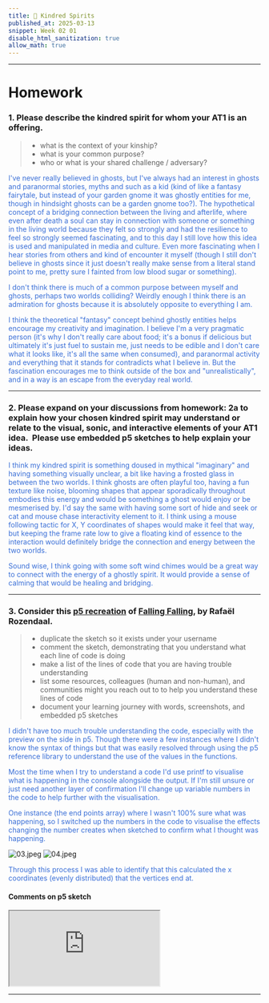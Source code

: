 ```yaml
---
title: 🎀 Kindred Spirits
published_at: 2025-03-13
snippet: Week 02 01
disable_html_sanitization: true
allow_math: true
---
```


<style>
  .markdown-body h1, .markdown-body h3 {font-weight: 300;}
  p {color:#3A6FD7;}
</style>

---

# Homework

### 1. Please describe the kindred spirit for whom your AT1 is an offering.

> - what is the context of your kinship?
> - what is your common purpose?
> - who or what is your shared challenge / adversary?

I've never really believed in ghosts, but I've always had an interest in ghosts and paranormal stories, myths and such as a kid (kind of like a fantasy fairytale, but instead of your garden gnome it was ghostly entities for me, though in hindsight ghosts can be a garden gnome too?). The hypothetical concept of a bridging connection between the living and afterlife, where even after death a soul can stay in connection with someone or something in the living world because they felt so strongly and had the resilience to feel so strongly seemed fascinating, and to this day I still love how this idea is used and manipulated in media and culture. Even more fascinating when I hear stories from others and kind of encounter it myself (though I still don't believe in ghosts since it just doesn't really make sense from a literal stand point to me, pretty sure I fainted from low blood sugar or something).

I don't think there is much of a common purpose between myself and ghosts, perhaps two worlds colliding? Weirdly enough I think there is an admiration for ghosts because it is absolutely opposite to everything I am.

I think the theoretical "fantasy" concept behind ghostly entities helps encourage my creativity and imagination. I believe I'm a very pragmatic person (it's why I don't really care about food; it's a bonus if delicious but ultimately it's just fuel to sustain me, just needs to be edible and I don't care what it looks like, it's all the same when consumed), and paranormal activity and everything that it stands for contradicts what I believe in. But the fascination encourages me to think outside of the box and "unrealistically", and in a way is an escape from the everyday real world.

---

### 2. Please expand on your discussions from homework: 2a to explain how your chosen kindred spirit may understand or relate to the visual, sonic, and interactive elements of your AT1 idea.  Please use embedded p5 sketches to help explain your ideas.

I think my kindred spirit is something doused in mythical "imaginary" and having something visually unclear, a bit like having a frosted glass in between the two worlds. I think ghosts are often playful too, having a fun texture like noise, blooming shapes that appear sporadically throughout embodies this energy and would be something a ghost would enjoy or be mesmerised by. I'd say the same with having some sort of hide and seek or cat and mouse chase interactivity element to it. I think using a mouse following tactic for X, Y coordinates of shapes would make it feel that way, but keeping the frame rate low to give a floating kind of essence to the interaction would definitely bridge the connection and energy between the two worlds.

Sound wise, I think going with some soft wind chimes would be a great way to connect with the energy of a ghostly spirit. It would provide a sense of calming that would be healing and bridging.

---

### 3. Consider this [p5 recreation](https://editor.p5js.org/capogreco/sketches/9yDsxLFYZ) of [Falling Falling](https://www.fallingfalling.com/), by Rafaël Rozendaal.

> - duplicate the sketch so it exists under your username
> - comment the sketch, demonstrating that you understand what each line of code is doing
> - make a list of the lines of code that you are having trouble understanding
> - list some resources, colleagues (human and non-human), and communities might you reach out to to help you understand these lines of code
> - document your learning journey with words, screenshots, and embedded p5 sketches

I didn't have too much trouble understanding the code, especially with the preview on the side in p5. Though there were a few instances where I didn't know the syntax of things but that was easily resolved through using the p5 reference library to understand the use of the values in the functions.

Most the time when I try to understand a code I'd use printf to visualise what is happening in the console alongside the output. If I'm still unsure or just need another layer of confirmation I'll change up variable numbers in the code to help further with the visualisation.

One instance (the end points array) where I wasn't 100% sure what was happening, so I switched up the numbers in the code to visualise the effects changing the number creates when sketched to confirm what I thought was happening.

<img src="/W02/03.jpeg" alt="03.jpeg"/>
<img src="/W02/04.jpeg" alt="04.jpeg"/>

Through this process I was able to identify that this calculated the x coordinates (evenly distributed) that the vertices end at.

#### Comments on p5 sketch

<iframe id="falling_falling" src="https://editor.p5js.org/sams4m/sketches/svKiSBReB"></iframe>

<script type="module">

    const iframe  = document.getElementById (`falling_falling`)
    iframe.width  = iframe.parentNode.scrollWidth
    iframe.height = iframe.width * 9 / 16 + 42

</script>

---
